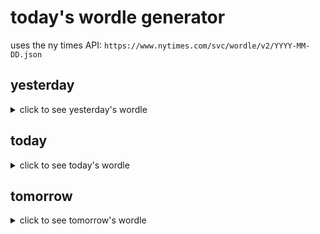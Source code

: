 # today's wordle generator

uses the ny times API: `https://www.nytimes.com/svc/wordle/v2/YYYY-MM-DD.json`

## yesterday

<details>
    <summary>click to see yesterday's wordle</summary>

    lease

</details>

## today

<details>
    <summary>click to see today's wordle</summary>

    board

</details>

## tomorrow

<details>
    <summary>click to see tomorrow's wordle</summary>

    taffy

</details>

